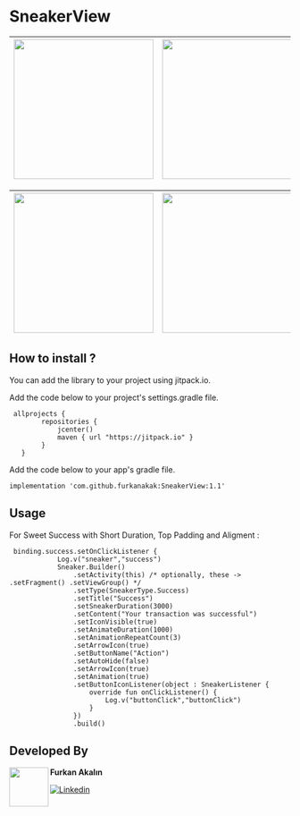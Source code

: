 # SneakerView


 | <image src=https://user-images.githubusercontent.com/80040232/185810460-5e6c0e93-223a-41ac-97ef-56fc3b70c528.gif width="250"> | <image src=https://user-images.githubusercontent.com/80040232/185810524-f01fa6bf-ccf9-4ab4-8872-5a024082072a.gif width="250"> | <image src=https://user-images.githubusercontent.com/80040232/185810558-e5c6d8fd-e8c4-43b5-b6ec-f7699b054737.gif width="250"> |
| --- | --- | ---
 
  | <image src=https://user-images.githubusercontent.com/80040232/185810590-aa3fc607-7095-408c-a800-976222e9e2fe.gif width="250"> | <image src=https://user-images.githubusercontent.com/80040232/185810633-842b3924-59b7-44d3-8450-1331b9555668.gif width="250"> |
| --- | ---
  

## How to install ? 
You can add the library to your project using jitpack.io.

Add the code below to your project's settings.gradle file.

```
 allprojects {
        repositories {
            jcenter()
            maven { url "https://jitpack.io" }
        }
   }
```
Add the code below to your app's gradle file.
```
implementation 'com.github.furkanakak:SneakerView:1.1'
```

## Usage

For Sweet Success with Short Duration, Top Padding and Aligment : 
```
 binding.success.setOnClickListener {
            Log.v("sneaker","success")
            Sneaker.Builder()
                .setActivity(this) /* optionally, these -> .setFragment() .setViewGroup() */
                .setType(SneakerType.Success)
                .setTitle("Success")
                .setSneakerDuration(3000)
                .setContent("Your transaction was successful")
                .setIconVisible(true)
                .setAnimateDuration(1000)
                .setAnimationRepeatCount(3)
                .setArrowIcon(true)
                .setButtonName("Action")
                .setAutoHide(false)
                .setArrowIcon(true)
                .setAnimation(true)
                .setButtonIconListener(object : SneakerListener {
                    override fun onClickListener() {
                        Log.v("buttonClick","buttonClick")
                    }
                })
                .build()
```
 
 

##  Developed By 

 <img src="https://user-images.githubusercontent.com/80040232/185811123-c8f24d5b-134f-4bc3-aa2e-7a033901bc4d.png" width="70" align="left">


**Furkan Akalın**

[![Linkedin](https://img.shields.io/badge/-linkedin-grey?logo=linkedin)](https://www.linkedin.com/in/furkan-akalin/)


